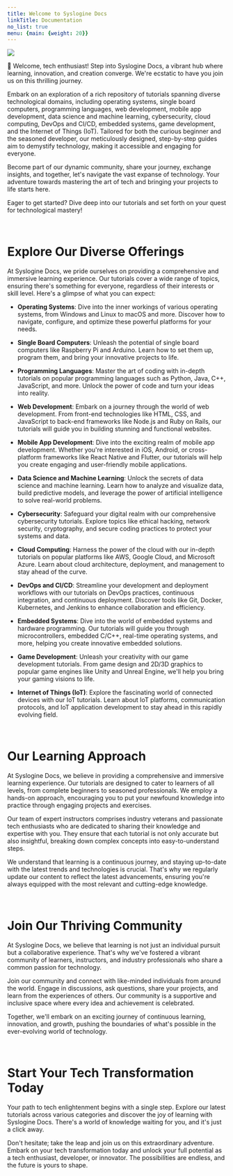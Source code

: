 ```yaml
---
title: Welcome to Syslogine Docs
linkTitle: Documentation
no_list: true
menu: {main: {weight: 20}}
---
```


![](/images/landing.webp)

👋 Welcome, tech enthusiast! Step into Syslogine Docs, a vibrant hub where learning, innovation, and creation converge. We're ecstatic to have you join us on this thrilling journey.

Embark on an exploration of a rich repository of tutorials spanning diverse technological domains, including operating systems, single board computers, programming languages, web development, mobile app development, data science and machine learning, cybersecurity, cloud computing, DevOps and CI/CD, embedded systems, game development, and the Internet of Things (IoT). Tailored for both the curious beginner and the seasoned developer, our meticulously designed, step-by-step guides aim to demystify technology, making it accessible and engaging for everyone.

Become part of our dynamic community, share your journey, exchange insights, and together, let's navigate the vast expanse of technology. Your adventure towards mastering the art of tech and bringing your projects to life starts here.

Eager to get started? Dive deep into our tutorials and set forth on your quest for technological mastery!

<br>

# Explore Our Diverse Offerings

At Syslogine Docs, we pride ourselves on providing a comprehensive and immersive learning experience. Our tutorials cover a wide range of topics, ensuring there's something for everyone, regardless of their interests or skill level. Here's a glimpse of what you can expect:

- **Operating Systems**: Dive into the inner workings of various operating systems, from Windows and Linux to macOS and more. Discover how to navigate, configure, and optimize these powerful platforms for your needs.

- **Single Board Computers**: Unleash the potential of single board computers like Raspberry Pi and Arduino. Learn how to set them up, program them, and bring your innovative projects to life.

- **Programming Languages**: Master the art of coding with in-depth tutorials on popular programming languages such as Python, Java, C++, JavaScript, and more. Unlock the power of code and turn your ideas into reality.

- **Web Development**: Embark on a journey through the world of web development. From front-end technologies like HTML, CSS, and JavaScript to back-end frameworks like Node.js and Ruby on Rails, our tutorials will guide you in building stunning and functional websites.

- **Mobile App Development**: Dive into the exciting realm of mobile app development. Whether you're interested in iOS, Android, or cross-platform frameworks like React Native and Flutter, our tutorials will help you create engaging and user-friendly mobile applications.

- **Data Science and Machine Learning**: Unlock the secrets of data science and machine learning. Learn how to analyze and visualize data, build predictive models, and leverage the power of artificial intelligence to solve real-world problems.

- **Cybersecurity**: Safeguard your digital realm with our comprehensive cybersecurity tutorials. Explore topics like ethical hacking, network security, cryptography, and secure coding practices to protect your systems and data.

- **Cloud Computing**: Harness the power of the cloud with our in-depth tutorials on popular platforms like AWS, Google Cloud, and Microsoft Azure. Learn about cloud architecture, deployment, and management to stay ahead of the curve.

- **DevOps and CI/CD**: Streamline your development and deployment workflows with our tutorials on DevOps practices, continuous integration, and continuous deployment. Discover tools like Git, Docker, Kubernetes, and Jenkins to enhance collaboration and efficiency.

- **Embedded Systems**: Dive into the world of embedded systems and hardware programming. Our tutorials will guide you through microcontrollers, embedded C/C++, real-time operating systems, and more, helping you create innovative embedded solutions.

- **Game Development**: Unleash your creativity with our game development tutorials. From game design and 2D/3D graphics to popular game engines like Unity and Unreal Engine, we'll help you bring your gaming visions to life.

- **Internet of Things (IoT)**: Explore the fascinating world of connected devices with our IoT tutorials. Learn about IoT platforms, communication protocols, and IoT application development to stay ahead in this rapidly evolving field.

<br>

# Our Learning Approach

At Syslogine Docs, we believe in providing a comprehensive and immersive learning experience. Our tutorials are designed to cater to learners of all levels, from complete beginners to seasoned professionals. We employ a hands-on approach, encouraging you to put your newfound knowledge into practice through engaging projects and exercises.

Our team of expert instructors comprises industry veterans and passionate tech enthusiasts who are dedicated to sharing their knowledge and expertise with you. They ensure that each tutorial is not only accurate but also insightful, breaking down complex concepts into easy-to-understand steps.

We understand that learning is a continuous journey, and staying up-to-date with the latest trends and technologies is crucial. That's why we regularly update our content to reflect the latest advancements, ensuring you're always equipped with the most relevant and cutting-edge knowledge.

<br>

# Join Our Thriving Community

At Syslogine Docs, we believe that learning is not just an individual pursuit but a collaborative experience. That's why we've fostered a vibrant community of learners, instructors, and industry professionals who share a common passion for technology.

Join our community and connect with like-minded individuals from around the world. Engage in discussions, ask questions, share your projects, and learn from the experiences of others. Our community is a supportive and inclusive space where every idea and achievement is celebrated.

Together, we'll embark on an exciting journey of continuous learning, innovation, and growth, pushing the boundaries of what's possible in the ever-evolving world of technology.

<br>

# Start Your Tech Transformation Today

Your path to tech enlightenment begins with a single step. Explore our latest tutorials across various categories and discover the joy of learning with Syslogine Docs. There's a world of knowledge waiting for you, and it's just a click away.

Don't hesitate; take the leap and join us on this extraordinary adventure. Embark on your tech transformation today and unlock your full potential as a tech enthusiast, developer, or innovator. The possibilities are endless, and the future is yours to shape.